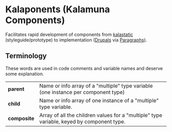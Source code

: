 # Kalaponents (Kalamuna Components)

Facilitates rapid development of components from
[kalastatic](https://github.com/kalamuna/kalastatic) (styleguide/prototype) to
implementation ([Drupals](https://www.drupal.org/) via
[Paragraphs](https://www.drupal.org/project/paragraphs)).

## Terminology
These words are used in code comments and variable names and deserve some explanation.

|               |                                                                                           |
|:--------------|:------------------------------------------------------------------------------------------|
| **parent**    | Name or info array of a "multiple" type variable (one instance per component type)        |
| **child**     | Name or info array of one instance of a "multiple" type variable.                         |
| **composite** | Array of all the children values for a "multiple" type variable, keyed by component type. |
